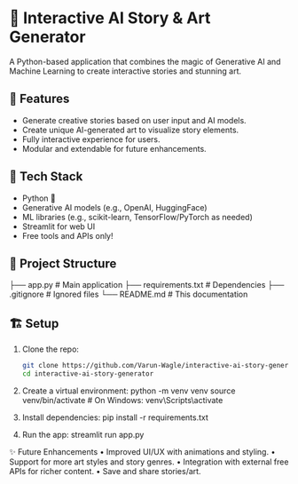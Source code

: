# 🎨 Interactive AI Story & Art Generator

A Python-based application that combines the magic of Generative AI and Machine Learning to create interactive stories and stunning art. 

## 🚀 Features
- Generate creative stories based on user input and AI models.
- Create unique AI-generated art to visualize story elements.
- Fully interactive experience for users.
- Modular and extendable for future enhancements.

## 🔧 Tech Stack
- Python 🐍
- Generative AI models (e.g., OpenAI, HuggingFace)
- ML libraries (e.g., scikit-learn, TensorFlow/PyTorch as needed)
- Streamlit for web UI
- Free tools and APIs only!

## 📂 Project Structure
├── app.py # Main application
├── requirements.txt # Dependencies
├── .gitignore # Ignored files
└── README.md # This documentation


## 🏗️ Setup
1. Clone the repo:
   ```bash
   git clone https://github.com/Varun-Wagle/interactive-ai-story-generator.git
   cd interactive-ai-story-generator

2. Create a virtual environment:
   python -m venv venv
   source venv/bin/activate  # On Windows: venv\Scripts\activate

3. Install dependencies:
   pip install -r requirements.txt

4. Run the app:
   streamlit run app.py

✨ Future Enhancements
• Improved UI/UX with animations and styling.
• Support for more art styles and story genres.
• Integration with external free APIs for richer content.
• Save and share stories/art.

